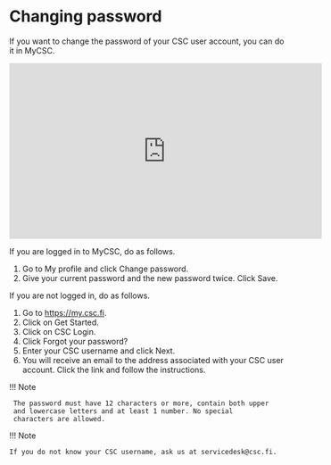 # Changing password

If you want to change the password of your CSC user account, you can
do it in MyCSC.

<iframe width="560" height="315" src="https://www.youtube.com/embed/dsZpJ88mep8" frameborder="0" allow="accelerometer; autoplay; encrypted-media; gyroscope; picture-in-picture" allowfullscreen></iframe>

If you are logged in to MyCSC, do as follows.

1. Go to My profile and click Change password.
1. Give your current password and the new password twice. Click Save.

If you are not logged in, do as follows.

1. Go to https://my.csc.fi.
1. Click on Get Started.
1. Click on CSC Login.
1. Click Forgot your password?
1. Enter your CSC username and click Next.
1. You will receive an email to the address associated with your CSC
user account. Click the link and follow the instructions.

!!! Note

     The password must have 12 characters or more, contain both upper
     and lowercase letters and at least 1 number. No special
     characters are allowed.

!!! Note

    If you do not know your CSC username, ask us at servicedesk@csc.fi.
